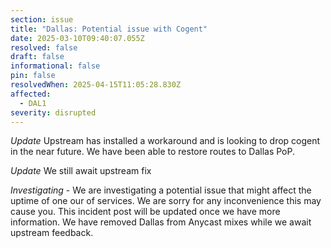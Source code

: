 ```yaml
---
section: issue
title: "Dallas: Potential issue with Cogent"
date: 2025-03-10T09:40:07.055Z
resolved: false
draft: false
informational: false
pin: false
resolvedWhen: 2025-04-15T11:05:28.830Z
affected:
  - DAL1
severity: disrupted
---
```

*Update* Upstream has installed a workaround and is looking to drop cogent in the near future. We have been able to restore routes to Dallas PoP.

*Update* We still await upstream fix
 
*Investigating* - We are investigating a potential issue that might affect the uptime of one our of services. We are sorry for any inconvenience this may cause you. This incident post will be updated once we have more information. We have removed Dallas from Anycast mixes while we await upstream feedback.